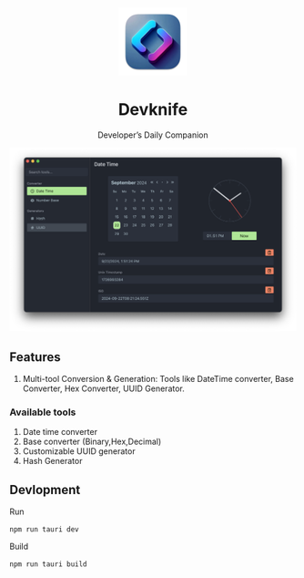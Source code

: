 <div align="center">
<img src="https://raw.githubusercontent.com/BionicThoughts/devknife/refs/heads/master/src-tauri/icons/icon.png" width="120">
<h1>Devknife</h1>

<p>Developer’s Daily Companion</p>

</div>


<div align="center">
<img src="https://raw.githubusercontent.com/BionicThoughts/devknife/82496012edb7f3084ce7fab9eb33f8180c36be21/screenshots/date_time.png?raw=true#gh-dark-mode-only">
</div>

## Features
1.	Multi-tool Conversion & Generation: Tools like DateTime converter, Base Converter, Hex Converter, UUID Generator.


### Available tools
1. Date time converter
2. Base converter (Binary,Hex,Decimal)
3. Customizable UUID generator
4. Hash Generator

## Devlopment

Run
```shell
npm run tauri dev
```

Build
```shell
npm run tauri build
```
